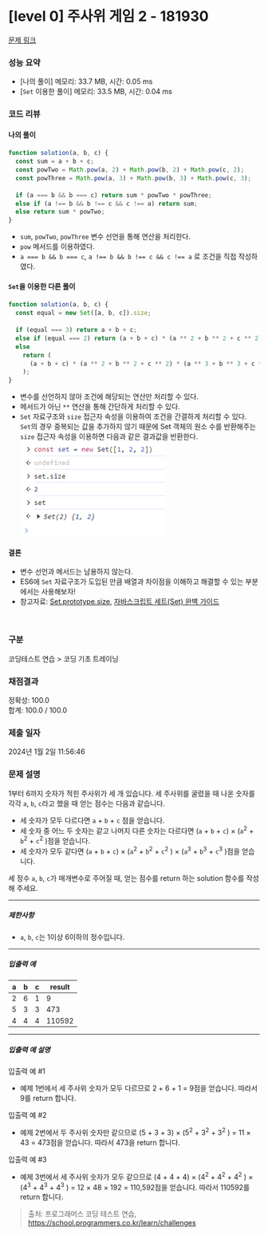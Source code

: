 # [level 0] 주사위 게임 2 - 181930

[문제 링크](https://school.programmers.co.kr/learn/courses/30/lessons/181930)

### 성능 요약

- [나의 풀이] 메모리: 33.7 MB, 시간: 0.05 ms
- [`Set` 이용한 풀이] 메모리: 33.5 MB, 시간: 0.04 ms

### 코드 리뷰

#### 나의 풀이

```js
function solution(a, b, c) {
  const sum = a + b + c;
  const powTwo = Math.pow(a, 2) + Math.pow(b, 2) + Math.pow(c, 2);
  const powThree = Math.pow(a, 3) + Math.pow(b, 3) + Math.pow(c, 3);

  if (a === b && b === c) return sum * powTwo * powThree;
  else if (a !== b && b !== c && c !== a) return sum;
  else return sum * powTwo;
}
```

- `sum`, `powTwo`, `powThree` 변수 선언을 통해 연산을 처리한다.
- `pow` 메서드를 이용하였다.
- `a === b && b === c`, `a !== b && b !== c && c !== a` 로 조건을 직접 작성하였다.

#### `Set`을 이용한 다른 풀이

```js
function solution(a, b, c) {
  const equal = new Set([a, b, c]).size;

  if (equal === 3) return a + b + c;
  else if (equal === 2) return (a + b + c) * (a ** 2 + b ** 2 + c ** 2);
  else
    return (
      (a + b + c) * (a ** 2 + b ** 2 + c ** 2) * (a ** 3 + b ** 3 + c ** 3)
    );
}
```

- 변수를 선언하지 않아 조건에 해당되는 연산만 처리할 수 있다.
- 메서드가 아닌 `**` 연산을 통해 간단하게 처리할 수 있다.
- `Set` 자료구조와 `size` 접근자 속성을 이용하여 조건을 간결하게 처리할 수 있다. <br> `Set`의 경우 중복되는 값을 추가하지 않기 때문에 Set 객체의 원소 수를 반환해주는 `size` 접근자 속성을 이용하면 다음과 같은 결과값을 반환한다.
  ![Set과 접근자 속성 size](Set.png)

#### 결론

- 변수 선언과 메서드는 남용하지 않는다.
- ES6에 `Set` 자료구조가 도입된 만큼 배열과 차이점을 이해하고 해결할 수 있는 부분에서는 사용해보자!
- 참고자료: [Set.prototype.size](https://developer.mozilla.org/ko/docs/Web/JavaScript/Reference/Global_Objects/Set/size), [자바스크립트 세트(Set) 완벽 가이드](https://www.daleseo.com/js-set/)

<br/>

### 구분

코딩테스트 연습 > 코딩 기초 트레이닝

### 채점결과

정확성: 100.0<br/>합계: 100.0 / 100.0

### 제출 일자

2024년 1월 2일 11:56:46

### 문제 설명

<p>1부터 6까지 숫자가 적힌 주사위가 세 개 있습니다. 세 주사위를 굴렸을 때 나온 숫자를 각각 <code>a</code>, <code>b</code>, <code>c</code>라고 했을 때 얻는 점수는 다음과 같습니다.</p>

<ul>
<li>세 숫자가 모두 다르다면 <code>a</code> + <code>b</code> + <code>c</code> 점을 얻습니다.</li>
<li>세 숫자 중 어느 두 숫자는 같고 나머지 다른 숫자는 다르다면 (<code>a</code> + <code>b</code> + <code>c</code>) × (<code>a</code><sup>2</sup> + <code>b</code><sup>2</sup> + <code>c</code><sup>2</sup> )점을 얻습니다.</li>
<li>세 숫자가 모두 같다면 (<code>a</code> + <code>b</code> + <code>c</code>) × (<code>a</code><sup>2</sup> + <code>b</code><sup>2</sup> + <code>c</code><sup>2</sup> ) × (<code>a</code><sup>3</sup> + <code>b</code><sup>3</sup> + <code>c</code><sup>3</sup> )점을 얻습니다.</li>
</ul>

<p>세 정수 <code>a</code>, <code>b</code>, <code>c</code>가 매개변수로 주어질 때, 얻는 점수를 return 하는 solution 함수를 작성해 주세요.</p>

<hr>

<h5>제한사항</h5>

<ul>
<li><code>a</code>, <code>b</code>, <code>c</code>는 1이상 6이하의 정수입니다.</li>
</ul>

<hr>

<h5>입출력 예</h5>
<table class="table">
        <thead><tr>
<th>a</th>
<th>b</th>
<th>c</th>
<th>result</th>
</tr>
</thead>
        <tbody><tr>
<td>2</td>
<td>6</td>
<td>1</td>
<td>9</td>
</tr>
<tr>
<td>5</td>
<td>3</td>
<td>3</td>
<td>473</td>
</tr>
<tr>
<td>4</td>
<td>4</td>
<td>4</td>
<td>110592</td>
</tr>
</tbody>
      </table>
<hr>

<h5>입출력 예 설명</h5>

<p>입출력 예 #1</p>

<ul>
<li>예제 1번에서 세 주사위 숫자가 모두 다르므로 2 + 6 + 1 = 9점을 얻습니다. 따라서 9를 return 합니다.</li>
</ul>

<p>입출력 예 #2</p>

<ul>
<li>예제 2번에서 두 주사위 숫자만 같으므로 (5 + 3 + 3) × (5<sup>2</sup> + 3<sup>2</sup> + 3<sup>2</sup> ) = 11 × 43 = 473점을 얻습니다. 따라서 473을 return 합니다.</li>
</ul>

<p>입출력 예 #3</p>

<ul>
<li>예제 3번에서 세 주사위 숫자가 모두 같으므로 (4 + 4 + 4) × (4<sup>2</sup> + 4<sup>2</sup> + 4<sup>2</sup> ) × (4<sup>3</sup> + 4<sup>3</sup> + 4<sup>3</sup> ) = 12 × 48 × 192 = 110,592점을 얻습니다. 따라서 110592를 return 합니다.</li>
</ul>

> 출처: 프로그래머스 코딩 테스트 연습, https://school.programmers.co.kr/learn/challenges
